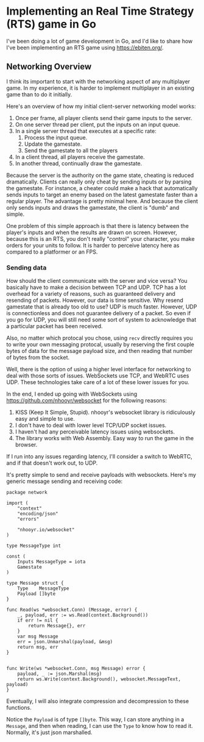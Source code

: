 # Implementing an Real Time Strategy (RTS) game in Go
I've been doing a lot of game development in Go, and I'd like to share how I've been implementing an RTS game using https://ebiten.org/.

## Networking Overview
I think its important to start with the networking aspect of any multiplayer game. In my experience, it is harder to implement multiplayer in an existing game than to do it initially.

Here's an overview of how my initial client-server networking model works:
1) Once per frame, all player clients send their game inputs to the server.
2) On one server thread per client, put the inputs on an input queue.
3) In a single server thread that executes at a specific rate:  
    1) Process the input queue.
    2) Update the gamestate.
    3) Send the gamestate to all the players
4) In a client thread, all players receive the gamestate.
5) In another thread, continually draw the gamestate.

Because the server is the authority on the game state, cheating is reduced dramatically. Clients can really only cheat by sending inputs or by parsing the gamestate. For instance, a cheater could make a hack that automatically sends inputs to target an enemy based on the latest gamestate faster than a regular player. The advantage is pretty minimal here. And because the client only sends inputs and draws the gamestate, the client is "dumb" and simple.

One problem of this simple approach is that there is latency between the player's inputs and when the results are drawn on screen. However, because this is an RTS, you don't really "control" your character, you make orders for your units to follow. It is harder to perceive latency here as compared to a platformer or an FPS.

### Sending data
How should the client communicate with the server and vice versa? You basically have to make a decision between TCP and UDP. TCP has a lot overhead for a variety of reasons, such as guaranteed delivery and resending of packets. However, our data is time sensitive. Why resend gamestate that is already too old to use? UDP is much faster. However, UDP is connectionless and does not guarantee delivery of a packet. So even if you go for UDP, you will still need some sort of system to acknowledge that a particular packet has been received.

Also, no matter which protocal you chose, using `recv` directly requires you to write your own messaging protocal, usually by reserving the first couple bytes of data for the message payload size, and then reading that number of bytes from the socket.

Well, there is the option of using a higher level interface for networking to deal with those sorts of issues. WebSockets use TCP, and WebRTC uses UDP. These technologies take care of a lot of these lower issues for you.

In the end, I ended up going with WebSockets using https://github.com/nhooyr/websocket for the following reasons:
1) KISS (Keep It Simple, Stupid). nhooyr's websocket library is ridiculously easy and simple to use.
2) I don't have to deal with lower level TCP/UDP socket issues.
3) I haven't had any perceivable latency issues using websockets.
4) The library works with Web Assembly. Easy way to run the game in the browser.

If I run into any issues regarding latency, I'll consider a switch to WebRTC, and if that doesn't work out, to UDP.

It's pretty simple to send and receive payloads with websockets. Here's my generic message sending and receiving code:
```golang
package network

import (
	"context"
	"encoding/json"
	"errors"

	"nhooyr.io/websocket"
)

type MessageType int

const (
    Inputs MessageType = iota
    Gamestate
)

type Message struct {
	Type    MessageType
	Payload []byte
}

func Read(ws *websocket.Conn) (Message, error) {
	_, payload, err := ws.Read(context.Background())
	if err != nil {
		return Message{}, err
	}
	var msg Message
	err = json.Unmarshal(payload, &msg)
	return msg, err
}


func Write(ws *websocket.Conn, msg Message) error {
	payload, _ := json.Marshal(msg)
	return ws.Write(context.Background(), websocket.MessageText, payload)
}
```
Eventually, I will also integrate compression and decompression to these functions.

Notice the `Payload` is of type `[]byte`. This way, I can store anything in a `Message`, and then when reading, I can use the `Type` to know how to read it. Normally, it's just json marshalled.

